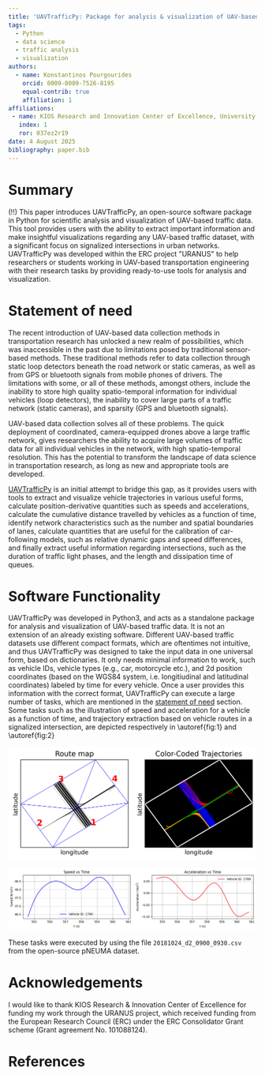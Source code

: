 ```yaml
---
title: 'UAVTrafficPy: Package for analysis & visualization of UAV-based traffic data in Python'
tags:
  - Python
  - data science
  - traffic analysis
  - visualization
authors:
  - name: Konstantinos Pourgourides
    orcid: 0009-0009-7526-8195
    equal-contrib: true
    affiliation: 1
affiliations:
 - name: KIOS Research and Innovation Center of Excellence, University of Cyprus
   index: 1
   ror: 037ez2r19
date: 4 August 2025
bibliography: paper.bib
---
```


# Summary

(!!) This paper introduces UAVTrafficPy, an open-source software package in Python for scientific analysis and visualization of UAV-based traffic data. This tool provides users with the ability to extract important information and make insightful visualizations regarding any UAV-based traffic dataset, with a significant focus on signalized intersections in urban networks. UAVTrafficPy was developed within the ERC project "URANUS" to help researchers or students working in UAV-based transportation engineering with their research tasks by providing ready-to-use tools for analysis and visualization.

# Statement of need

The recent introduction of UAV-based data collection methods in transportation research has unlocked a new realm of possibilities, which was inaccessible in the past due to limitations posed by traditional sensor-based methods. These traditional methods refer to data collection through static loop detectors beneath the road network or static cameras, as well as from GPS or bluetooth signals from mobile phones of drivers. The limitations with some, or all of these methods, amongst others, include the inability to store high quality spatio-temporal information for individual vehicles (loop detectors), the inability to cover large parts of a traffic network (static cameras), and sparsity (GPS and bluetooth signals). 

UAV-based data collection solves all of these problems. The quick deployment of coordinated, camera-equipped drones above a large traffic network, gives researchers the ability to acquire large volumes of traffic data for all individual vehicles in the network, with high spatio-temporal resolution. This has the potential to transform the landscape of data science in transportation research, as long as new and appropriate tools are developed. 

[UAVTrafficPy](https://github.com/KPourgourides/UAVTrafficPy) is an initial attempt to bridge this gap, as it provides users with tools to extract and visualize vehicle trajectories in various useful forms, calculate position-derivative quantities such as speeds and accelerations, calculate the cumulative distance travelled by vehicles as a function of time, identify network characteristics such as the number and spatial boundaries of lanes, calculate quantities that are useful for the calibration of car-following models, such as relative dynamic gaps and speed differences, and finally extract useful information regarding intersections, such as the duration of traffic light phases, and the length and dissipation time of queues.

# Software Functionality

UAVTrafficPy was developed in Python3, and acts as a standalone package for analysis and visualization of UAV-based traffic data. It is not an extension of an already existing software. Different UAV-based traffic datasets use different compact formats, which are oftentimes not intuitive, and thus UAVTrafficPy was designed to take the input data in one universal form, based on dictionaries. It only needs minimal information to work, such as vehicle IDs, vehicle types (e.g., car, motorcycle etc.), and 2d position coordinates (based on the WGS84 system, i.e. longitiudinal and latitudinal coordinates) labeled by time for every vehicle. Once a user provides this information with the correct format, UAVTrafficPy can execute a large number of tasks, which are mentioned in the [statement of need](#statement-of-need) section. Some tasks such as the illustration of speed and acceleration for a vehicle as a function of time, and trajectory extraction based on vehicle routes in a signalized intersection, are depicted respectively in \autoref{fig:1} and \autoref{fig:2} 

![UAV-based vehicle trajectories separated based on their routes in a signalized intersection. \label{fig:1}](images/trajectories.png)

![Speed and acceleration of a random vehicle as a function of time using its UAV-based trajectory. \label{fig:2}](images/speed_acceleration.png)

These tasks were executed by using the file `20181024_d2_0900_0930.csv` from the open-source pNEUMA dataset.

# Acknowledgements

I would like to thank KIOS Research & Innovation Center of Excellence for funding my work through the URANUS project, which received funding from the European Research Council (ERC) under the ERC Consolidator Grant scheme (Grant agreement No. 101088124).

# References






